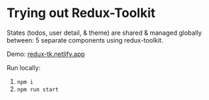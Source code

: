 # Trying out Redux-Toolkit

States (todos, user detail, & theme) are shared & managed globally between: 5 separate components using redux-toolkit.

Demo: <a href="https://redux-tk.netlify.app">redux-tk.netlify.app </a>

Run locally:

1. `npm i`
2. `npm run start`
